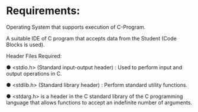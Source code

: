 # Requirements:

Operating System that supports execution of C-Program.

A suitable IDE of C program that accepts data from the Student (Code Blocks is used).

Header Files Required: 

● <stdio.h> (Standard input-output header) : Used to perform input and output operations in C. 

● <stdlib.h> (Standard library header) : Perform standard utility functions.

● <stdarg.h>  is a header in the C standard library of the C programming language that allows functions to accept an indefinite number of arguments.
